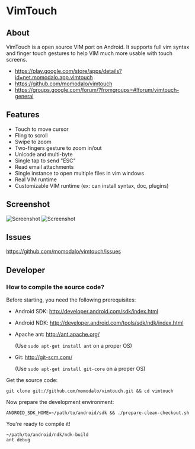 # VimTouch

## About
VimTouch is a open source VIM port on Android. It supports full vim syntax and finger touch gestures to help VIM much more usable with touch screens. 

- https://play.google.com/store/apps/details?id=net.momodalo.app.vimtouch
- https://github.com/momodalo/vimtouch
- https://groups.google.com/forum/?fromgroups=#!forum/vimtouch-general

## Features
- Touch to move cursor
- Fling to scroll
- Swipe to zoom
- Two-fingers gesture to zoom in/out
- Unicode and multi-byte
- Single tap to send "ESC"
- Read email attachments
- Single instance to open multiple files in vim windows
- Real VIM runtime
- Customizable VIM runtime (ex: can install syntax, doc, plugins)

## Screenshot
![Screenshot](https://raw.github.com/momodalo/vimtouch/master/images/device-2012-08-28-191757.png)
![Screenshot](https://raw.github.com/momodalo/vimtouch/master/images/device-2012-08-28-191719.png)

## Issues
https://github.com/momodalo/vimtouch/issues

## Developer
### How to compile the source code?
Before starting, you need the following prerequisites:
-   Android SDK: http://developer.android.com/sdk/index.html
-   Android NDK: http://developer.android.com/tools/sdk/ndk/index.html
-   Apache ant: http://ant.apache.org/

    (Use `sudo apt-get install ant` on a proper OS)

-   Git: http://git-scm.com/

    (Use `sudo apt-get install git-core` on a proper OS)

Get the source code:

    git clone git://github.com/momodalo/vimtouch.git && cd vimtouch

Now prepare the development environment:

    ANDROID_SDK_HOME=~/path/to/android/sdk && ./prepare-clean-checkout.sh

You're ready to compile it!

    ~/path/to/android/ndk/ndk-build
    ant debug
